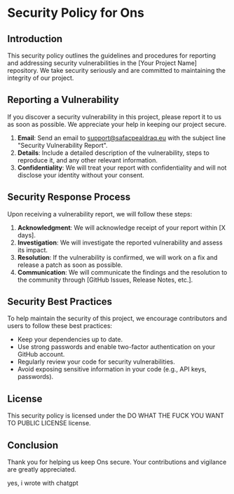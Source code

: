 # Security Policy for Ons

## Introduction

This security policy outlines the guidelines and procedures for reporting and addressing security vulnerabilities in the [Your Project Name] repository. We take security seriously and are committed to maintaining the integrity of our project.

## Reporting a Vulnerability

If you discover a security vulnerability in this project, please report it to us as soon as possible. We appreciate your help in keeping our project secure. 

1. **Email**: Send an email to support@safacpealdraq.eu with the subject line "Security Vulnerability Report".
2. **Details**: Include a detailed description of the vulnerability, steps to reproduce it, and any other relevant information.
3. **Confidentiality**: We will treat your report with confidentiality and will not disclose your identity without your consent.

## Security Response Process

Upon receiving a vulnerability report, we will follow these steps:

1. **Acknowledgment**: We will acknowledge receipt of your report within [X days].
2. **Investigation**: We will investigate the reported vulnerability and assess its impact.
3. **Resolution**: If the vulnerability is confirmed, we will work on a fix and release a patch as soon as possible.
4. **Communication**: We will communicate the findings and the resolution to the community through [GitHub Issues, Release Notes, etc.].

## Security Best Practices

To help maintain the security of this project, we encourage contributors and users to follow these best practices:

- Keep your dependencies up to date.
- Use strong passwords and enable two-factor authentication on your GitHub account.
- Regularly review your code for security vulnerabilities.
- Avoid exposing sensitive information in your code (e.g., API keys, passwords).

## License

This security policy is licensed under the DO WHAT THE FUCK YOU WANT TO PUBLIC LICENSE license.

## Conclusion

Thank you for helping us keep Ons secure. Your contributions and vigilance are greatly appreciated.

yes, i wrote with chatgpt
